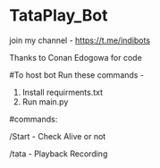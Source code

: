 # TataPlay_Bot

join my channel - https://t.me/indibots

Thanks to Conan Edogowa for code 

#To host bot Run these commands -

1. Install requirments.txt 
2. Run main.py

#commands:

/Start - Check Alive or not

/tata - Playback Recording 

